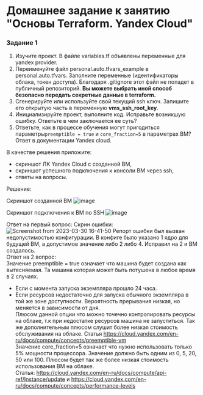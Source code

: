 # Домашнее задание к занятию "Основы Terraform. Yandex Cloud"

### Задание 1

1. Изучите проект. В файле variables.tf объявлены переменные для yandex provider.
2. Переименуйте файл personal.auto.tfvars_example в personal.auto.tfvars. Заполните переменные (идентификаторы облака, токен доступа). Благодаря .gitignore этот файл не попадет в публичный репозиторий. **Вы можете выбрать иной способ безопасно передать секретные данные в terraform.**
3. Сгенерируйте или используйте свой текущий ssh ключ. Запишите его открытую часть в переменную **vms_ssh_root_key**.
4. Инициализируйте проект, выполните код. Исправьте возникшую ошибку. Ответьте в чем заключается ее суть?
5. Ответьте, как в процессе обучения могут пригодиться параметры```preemptible = true``` и ```core_fraction=5``` в параметрах ВМ? Ответ в документации Yandex cloud.

В качестве решения приложите:
- скриншот ЛК Yandex Cloud с созданной ВМ,
- скриншот успешного подключения к консоли ВМ через ssh,
- ответы на вопросы.

Решение:

Скриншот созданной ВМ
![image](https://user-images.githubusercontent.com/92155007/229113344-a53ef6a6-abc4-46b6-9888-acb022dc703f.png)

Скриншот подключения к ВМ по SSH
![image](https://user-images.githubusercontent.com/92155007/229113592-07db024b-0832-4db2-8f39-98e677bcb02d.png)

Ответ на первый вопрос: 
Скрин ошибки:
![Screenshot from 2023-03-30 16-41-50](https://user-images.githubusercontent.com/92155007/229113696-1edeb4f1-85e8-4657-9a76-5c976afaa7a3.png)
Репорт ошибки был вызван недопустимостью конфигурации. В конфиге было указано 1 ядро для будущей ВМ, а допустимое значение либо 2 либо 4. Исправил на 2 и ВМ создалось. \
Ответ на 2 вопрос: \
Значение preemptible = true означает что машина будет создана как вытесняемая. Та машина которая может быть потушена в любое время в 2 случаях.
- Если с момента запуска экземпляра прошло 24 часа.
- Если ресурсов недостаточно для запуска обычного экземпляра в той же зоне доступности. Вероятность прерывания низкая, но меняется в зависимости от дня. \
Плюсом данной опции что можно точечно контролировать ресурсы на облаке, т.к при недостатке ресурсов машина не запуститься. Так же дополнительным плюсом слушит более низкая стоимость обслуживания на облаке. Статья https://cloud.yandex.com/en-ru/docs/compute/concepts/preemptible-vm \
Значение core_fraction=5 означает что нужно использовать только 5% мощности процессора. Значение должно быть одним из 0, 5, 20, 50 или 100. Плюсом будет так же более низкая стоимость использования ВМ на облаке. \
Статья: https://cloud.yandex.com/en-ru/docs/compute/api-ref/Instance/update  и https://cloud.yandex.com/en-ru/docs/compute/concepts/performance-levels
